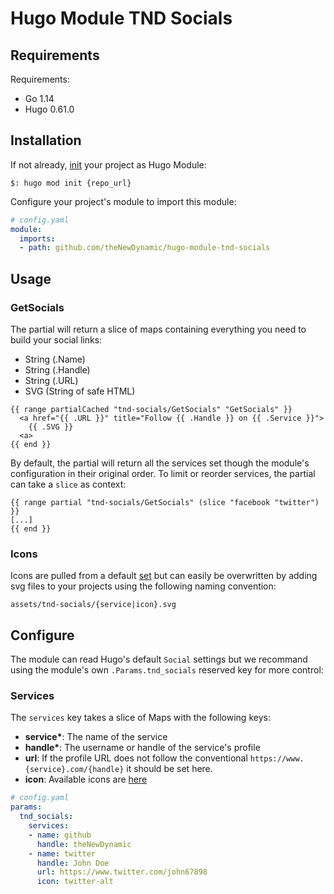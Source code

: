 # Hugo Module TND Socials

## Requirements

Requirements:
- Go 1.14
- Hugo 0.61.0


## Installation

If not already, [init](https://gohugo.io/hugo-modules/use-modules/#initialize-a-new-module) your project as Hugo Module:

```
$: hugo mod init {repo_url}
```

Configure your project's module to import this module:

```yaml
# config.yaml
module:
  imports:
  - path: github.com/theNewDynamic/hugo-module-tnd-socials
```

## Usage

### GetSocials

The partial will return a slice of maps containing everything you need to build your social links:
  - String (.Name)
  - String (.Handle)
  - String (.URL)
  - SVG (String of safe HTML)

```
{{ range partialCached "tnd-socials/GetSocials" "GetSocials" }}
  <a href="{{ .URL }}" title="Follow {{ .Handle }} on {{ .Service }}">
    {{ .SVG }}
  <a>
{{ end }}
```
By default, the partial will return all the services set though the module's configuration in their original order. 
To limit or reorder services, the partial can take a `slice` as context:
```
{{ range partial "tnd-socials/GetSocials" (slice "facebook "twitter") }}
[...]
{{ end }}
```

### Icons

Icons are pulled from a default [set](https://github.com/theNewDynamic/hugo-module-tnd-icons/tree/master/svgs) but can easily be overwritten by adding svg files to your projects using the following naming convention:

`assets/tnd-socials/{service|icon}.svg`

## Configure

The module can read Hugo's default `Social` settings but we recommand using the module's own `.Params.tnd_socials` reserved key for more control:

### Services
The `services` key takes a slice of Maps with the following keys:
  - __service*__: The name of the service
  - __handle*__: The username or handle of the service's profile
  - __url__: If the profile URL does not follow the conventional `https://www.{service}.com/{handle}` it should be set here.
  - __icon__: Available icons are [here](https://github.com/theNewDynamic/hugo-module-tnd-icons/tree/master/svgs)  

```yaml
# config.yaml
params:
  tnd_socials:
    services:
    - name: github
      handle: theNewDynamic
    - name: twitter
      handle: John Doe
      url: https://www.twitter.com/john67898
      icon: twitter-alt
```